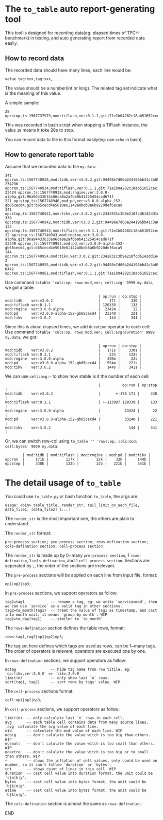 # The `to_table` auto report-generating tool
This tool is designed for recording data(eg: elapsed times of TPCH benchmark) in testing, and auto generating report from recorded data easily.


## How to record data
The recorded data should have many lines, each line would be:
```
value tag:xxx,tag:xxx,...
```
The value should be a number(int or long).
The related tag set indicate what is the meaning of this value.

A simple sample:
```
28 op:stop,ts:1567737979,mod:tiflash,ver:0.1.1,git:71e1b04282c18ab51652cec12e8c010e2abc89d2
```
This was recorded in bash script when stopping a TiFlash instance, the value `28` means it toke 28s to stop.

You can record data to file in this format easily(eg: use `echo` in bash).


## How to generate report table
Assume that we recorded data to file `my.data`:
```
341 op:run,ts:1567740928,mod:tidb,ver:v3.0.2,git:94498e7d06a244196bb41c3a05dd4c1f6903099a
234236 op:run,ts:1567740934,mod:tiflash,ver:0.1.1,git:71e1b04282c18ab51652cec12e8c010e2abc89d2
23424 op:run,ts:1567740938,mod:rngine,ver:3.0.0-alpha,git:96a94433633a06ca8a2afbb9b41325454cad671f
221 op:stop,ts:1567740940,mod:pd,ver:v3.0.0-alpha-152-gb65cecd4,git:b65cecd4e5010e61142a8bcb8a6b9220def6aca9
341 op:stop,ts:1567740941,mod:tikv,ver:3.0.2,git:2342831c3b9e218fcd6142dd1ec1f5996d98cbb5
330 op:stop,ts:1567740942,mod:tidb,ver:v3.0.2,git:94498e7d06a244196bb41c3a05dd4c1f6903099a
133 op:stop,ts:1567740943,mod:tiflash,ver:0.1.1,git:71e1b04282c18ab51652cec12e8c010e2abc89d2
22 op:stop,ts:1567740943,mod:rngine,ver:3.0.0-alpha,git:96a94433633a06ca8a2afbb9b41325454cad671f
33240 op:run,ts:1567740952,mod:pd,ver:v3.0.0-alpha-152-gb65cecd4,git:b65cecd4e5010e61142a8bcb8a6b9220def6aca9
144 op:run,ts:1567740954,mod:tikv,ver:3.0.2,git:2342831c3b9e218fcd6142dd1ec1f5996d98cbb5
2 op:run,ts:1567740955,mod:tidb,ver:v3.0.2,git:94498e7d06a244196bb41c3a05dd4c1f6903099a
6442 op:run,ts:1567740961,mod:tiflash,ver:0.1.1,git:71e1b04282c18ab51652cec12e8c010e2abc89d2
```

Use command `totable 'cols:op; rows:mod,ver; cell:avg' 9999 my.data`, we got a table:
```
                                           | op:run | op:stop |
mod:tidb    ver:v3.0.2                     |    171 |     330 |
mod:tiflash ver:0.1.1                      | 120339 |     133 |
mod:rngine  ver:3.0.0-alpha                |  23424 |      22 |
mod:pd      ver:v3.0.0-alpha-152-gb65cecd4 |  33240 |     221 |
mod:tikv    ver:3.0.2                      |    144 |     341 |
```

Since this is about elapsed times, we add `duration` operator to each cell:
Use command `totable 'cols:op; rows:mod,ver; cell:avg|duration' 9999 my.data`, we got:
```
                                           | op:run | op:stop |
mod:tidb    ver:v3.0.2                     |   171s |    330s |
mod:tiflash ver:0.1.1                      |    33h |    133s |
mod:rngine  ver:3.0.0-alpha                |   390m |     22s |
mod:pd      ver:v3.0.0-alpha-152-gb65cecd4 |   554m |    221s |
mod:tikv    ver:3.0.2                      |   144s |    341s |
```

We can use `cell:avg:~` to show how stable is it the number of each cell:
```
                                           |          op:run | op:stop |
mod:tidb    ver:v3.0.2                     |       +-170 171 |     330 |
mod:tiflash ver:0.1.1                      | +-113897 120339 |     133 |
mod:rngine  ver:3.0.0-alpha                |           23424 |      22 |
mod:pd      ver:v3.0.0-alpha-152-gb65cecd4 |           33240 |     221 |
mod:tikv    ver:3.0.2                      |             144 |     341 |
```

Or, we can switch row-col using `to_table '' 'rows:op; cols:mod; cell:bytes' 9999 my.data`:
```
        | mod:tidb | mod:tiflash | mod:rngine | mod:pd | mod:tikv |
op:run  |     171b |        117k |        22k |    32k |     144b |
op:stop |     330b |        133b |        22b |   221b |     341b |
```

# The detail usage of `to_table`
You could use `to_table.py` or bash function `to_table`, the args are:
```
usage: <bin> table_title, render_str, tail_limit_on_each_file, data_file1, [data_file2] [...]
```
The `render_str` is the most important one, the others are plain to understand.

The `render_str` format:
```
pre-process section; pre-process section; rows-defination section; cols-defination section; cell-process section
```
The `render_str` is made up by 0~many `pre-process section`, 1 `rows-defination`, 1 `cols-defination`, and 1 `cell-process section`.
Sections are seperated by `;`, the order of the sections are irrelevant.

The `pre-process` sections will be applied on each line from input file, format:
```
op1|op2|op3;
```
In `pre-process` sections, we support operators as follow:
```
tag2=tag1            -- rename a tag, eg: we write `service=mod`, then we can use `service` as a valid tag in other sections.
tag2=to_month(tag1)  -- treat the value of tag1 as timestamp, and cast into month unit. it means `group by month`. WIP
tag2=to_day(tag1)    -- similer to `to_month`
```

The `rows-defination` section defines the table rows, format:
```
rows:tag1,tag2|op1|op2|op3;
```
The tag set here defines which tags are used as rows, can be 1~many tags.
The order of operators is relevent, operators are executed one by one.

In `rows-defination` sections, we support operators as follow:
```
notag                -- hide tag name from row titile. eg: `op:tikv,ver:3.0.0` => `tikv,3.0.0`
limit(n)             -- only show last `n` rows.
sort(tag1, tag2)     -- sort rows by tags' value. WIP
```

The `cell-process` sections format:
```
cell:op1|op2|op3;
```
In `cell-process` sections, we support operators as follow:
```
limit(n)  -- only calculate last `n` rows in each cell.
avg       -- each table cell contains data from many source lines, `avg` calculate the avg value of each line.
mid       -- calculate the mid value of each line. WIP
nobig     -- don't calulate the value witch is too big than others. WIP
nosmall   -- don't calulate the value witch is too small than others. WIP
noextre   -- don't calulate the value witch is too big or to small than others. WIP
~         -- shows the inflation of cell values, only could be used on number, so it can't follow `duration` or `bytes`.
cnt       -- shows count of lines in this cell. WIP
duration  -- cast cell value into duration format, the unit could be 's|m|h|y'.
bytes     -- cast cell value into bytes format, the unit could be 'b|k|m|g'.
etime     -- cast cell value into bytes format, the unit could be 'b|k|m|g'.
```

The `cols-defination` section is almost the same as `rows-defination`.

END
